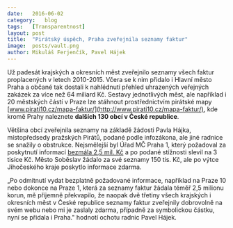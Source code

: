 ```yaml
---
date:	2016-06-02
category:	blog
tags:	[Transparentnost]
layout:	post
title:	"Pirátský úspěch, Praha zveřejnila seznamy faktur" 
image:	posts/vault.png
author:	Mikuláš Ferjenčík, Pavel Hájek
---
```


Už padesát krajských a okresních měst zveřejnilo seznamy všech faktur proplacených v letech 2010-2015. Včera se k nim přidalo i Hlavní město Praha a občané tak dostali k nahlédnutí přehled uhrazených veřejných zakázek za více než 64 miliard Kč. Sestavy jednotlivých měst, ale například i 20 městských částí v Praze lze stáhnout prostřednictvím pirátské mapy [www.pirati10.cz/mapa-faktur/](http://www.pirati10.cz/mapa-faktur/), kde kromě Prahy naleznete **dalších 130 obcí v České republice**.

Většina obcí zveřejnila seznamy na základě žádosti Pavla Hájka, místopředsedy pražských Pirátů, podané podle infozákona, ale jiné radnice se snažily o obstrukce. Nejsmělejší byl Úřad MČ Praha 1, který požadoval za poskytnutí informací [bezmála 2,5 mil. Kč](https://praha.pirati.cz/informace-za-dva-a-pul-mega.html) a po podané stížnosti slevil na 3 tisíce Kč. Město Soběslav žádalo za své seznamy 150 tis. Kč, ale po výtce Jihočeského kraje poskytlo informace zdarma.

„Po odmítnutí vydat bezplatně požadované informace, například na Praze 10 nebo dokonce na Praze 1, která za seznamy faktur žádala téměř 2,5 milionu korun, mě příjemně překvapilo, že naopak dvě třetiny všech krajských i okresních měst v České republice seznamy faktur zveřejnily dobrovolně na svém webu nebo mi je zaslaly zdarma, případně za symbolickou částku, nyní se přidala i Praha." hodnotí ochotu radnic Pavel Hájek. 
